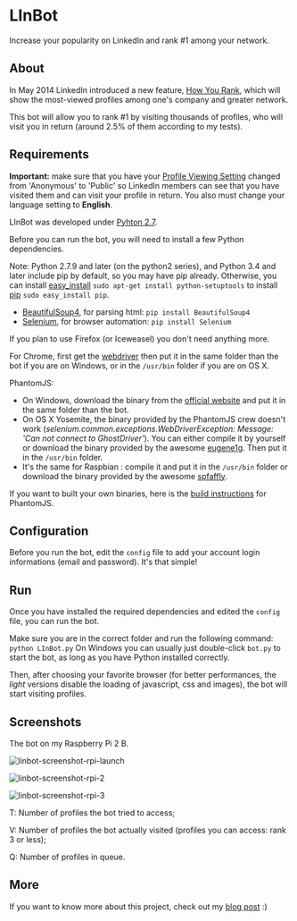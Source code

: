# LInBot
Increase your popularity on LinkedIn and rank #1 among your network.
## About
In May 2014 LinkedIn introduced a new feature, [How You Rank](https://www.linkedin.com/wvmx/profile/rankings), which will show the most-viewed profiles among one's company and greater network.

This bot will allow you to rank #1 by visiting thousands of profiles, who will visit you in return (around 2.5% of them according to my tests).
## Requirements
**Important:** make sure that you have your [Profile Viewing Setting](https://www.linkedin.com/settings/?trk=nav_account_sub_nav_settings) changed from 'Anonymous' to  'Public' so LinkedIn members can see that you have visited them and can visit your profile in return.
You also must change your language setting to **English**.

LInBot was developed under [Pyhton 2.7](https://www.python.org/downloads).

Before you can run the bot, you will need to install a few Python dependencies.

Note: Python 2.7.9 and later (on the python2 series), and Python 3.4 and later include pip by default, so you may have pip already. Otherwise, you can install [easy_install](https://pythonhosted.org/setuptools/easy_install.html) `sudo apt-get install python-setuptools` to install [pip](https://pypi.python.org/pypi/pip) `sudo easy_install pip`.

- [BeautifulSoup4](https://pypi.python.org/pypi/beautifulsoup4), for parsing html: `pip install BeautifulSoup4`
- [Selenium](http://www.seleniumhq.org/), for browser automation: `pip install Selenium`

If you plan to use Firefox (or Iceweasel) you don't need anything more.

For Chrome, first get the [webdriver](https://sites.google.com/a/chromium.org/chromedriver/downloads) then put it in the same folder than the bot if you are on Windows, or in the `/usr/bin` folder if you are on OS X.

PhantomJS:
- On Windows, download the binary from the [official website](http://phantomjs.org) and put it in the same folder than the bot.
- On OS X Yosemite, the binary provided by the PhantomJS crew doesn't work (*selenium.common.exceptions.WebDriverException: Message: 'Can not connect to GhostDriver'*). You can either compile it by yourself or download the binary provided by the awesome [eugene1g](https://github.com/eugene1g/phantomjs/releases). Then put it in the `/usr/bin` folder.
- It's the same for Raspbian : compile it and put it in the `/usr/bin` folder or download the binary provided by the awesome [spfaffly](https://github.com/spfaffly/phantomjs-linux-armv6l).

If you want to built your own binaries, here is the [build instructions](http://phantomjs.org/build.html) for PhantomJS.

## Configuration
Before you run the bot, edit the `config` file to add your account login informations (email and password). It's that simple!

## Run
Once you have installed the required dependencies and edited the `config` file, you can run the bot.

Make sure you are in the correct folder and run the following command: `python LInBot.py`
On Windows you can usually just double-click `bot.py` to start the bot, as long as you have Python installed correctly.

Then, after choosing your favorite browser (for better performances, the *light* versions disable the loading of javascript, css and images), the bot will start visiting profiles.

## Screenshots
The bot on my Raspberry Pi 2 B.

![linbot-screenshot-rpi-launch](https://cloud.githubusercontent.com/assets/12429123/7870172/b588b7f0-0587-11e5-91f3-a5c067b9454d.jpg)

![linbot-screenshot-rpi-2](https://cloud.githubusercontent.com/assets/12429123/8115735/af5fdd62-107d-11e5-87c4-f14fba1ae556.jpg)

![linbot-screenshot-rpi-3](https://cloud.githubusercontent.com/assets/12429123/8115734/af5dde9a-107d-11e5-9567-a6b19b674675.jpg)


T: Number of profiles the bot tried to access;

V: Number of profiles the bot actually visited (profiles you can access: rank 3 or less);

Q: Number of profiles in queue.

## More
If you want to know more about this project, check out my [blog post](http://nbyim.com/comment-augmenter-sa-popularite-sur-linkedin) :)
